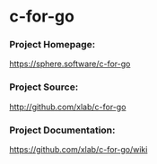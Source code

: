 # c-for-go

### Project Homepage:

https://sphere.software/c-for-go

### Project Source:

http://github.com/xlab/c-for-go

### Project Documentation:

https://github.com/xlab/c-for-go/wiki
